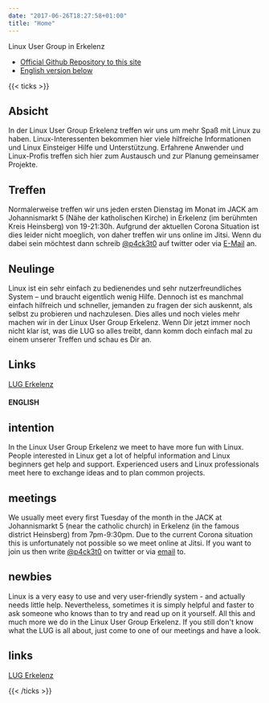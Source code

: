 ```yaml
---
date: "2017-06-26T18:27:58+01:00"
title: "Home"
---
```

Linux User Group in Erkelenz

- [Official Github Repository to this site](https://github.com/p4ck3t0/linux-user-group)
- [English version below](#english)

{{< ticks >}}
## Absicht

In der Linux User Group Erkelenz treffen wir uns um mehr Spaß mit Linux zu haben. Linux-Interessenten bekommen hier viele hilfreiche Informationen und Linux Einsteiger Hilfe und Unterstützung. Erfahrene Anwender und Linux-Profis treffen sich hier zum Austausch und zur Planung gemeinsamer Projekte. 
## Treffen

Normalerweise treffen wir uns jeden ersten Dienstag im Monat im JACK am Johannismarkt 5 (Nähe der katholischen Kirche) in Erkelenz (im berühmten Kreis Heinsberg) von 19-21:30h.
Aufgrund der aktuellen Corona Situation ist dies leider nicht moeglich, von daher treffen wir uns online im Jitsi. Wenn du dabei sein möchtest dann schreib [@p4ck3t0](https://twitter.com/p4ck3t0) auf twitter oder via [E-Mail](https://p4ck3t0.de/about/) an.

## Neulinge

Linux ist ein sehr einfach zu bedienendes und sehr nutzerfreundliches System – und braucht eigentlich wenig Hilfe. Dennoch ist es manchmal einfach hilfreich und schneller, jemanden zu fragen der sich auskennt, als selbst zu probieren und nachzulesen. Dies alles und noch vieles mehr machen wir in der Linux User Group Erkelenz. Wenn Dir jetzt immer noch nicht klar ist, was die LUG so alles treibt, dann komm doch einfach mal zu einem unserer Treffen und schau es Dir an.

## Links

[LUG Erkelenz](https://lug-erkelenz.de)

#### ENGLISH
## intention

In the Linux User Group Erkelenz we meet to have more fun with Linux. People interested in Linux get a lot of helpful information and Linux beginners get help and support. Experienced users and Linux professionals meet here to exchange ideas and to plan common projects. 

## meetings

We usually meet every first Tuesday of the month in the JACK at Johannismarkt 5 (near the catholic church) in Erkelenz (in the famous district Heinsberg) from 7pm-9:30pm.
Due to the current Corona situation this is unfortunately not possible so we meet online at Jitsi. If you want to join us then write [@p4ck3t0](https://twitter.com/p4ck3t0) on twitter or via [email](https://p4ck3t0.de/about/) to.

## newbies

Linux is a very easy to use and very user-friendly system - and actually needs little help. Nevertheless, sometimes it is simply helpful and faster to ask someone who knows than to try and read up on it yourself. All this and much more we do in the Linux User Group Erkelenz. If you still don't know what the LUG is all about, just come to one of our meetings and have a look.

## links
[LUG Erkelenz](https://lug-erkelenz.de)

{{< /ticks >}}

